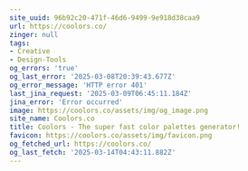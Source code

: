```yaml
---
site_uuid: 96b92c20-471f-46d6-9499-9e918d38caa9
url: https://coolors.co/
zinger: null
tags:
- Creative
- Design-Tools
og_errors: 'true'
og_last_error: '2025-03-08T20:39:43.677Z'
og_error_message: 'HTTP error 401'
last_jina_request: '2025-03-09T06:45:11.184Z'
jina_error: 'Error occurred'
image: https://coolors.co/assets/img/og_image.png
site_name: Coolors.co
title: Coolors - The super fast color palettes generator!
favicon: https://coolors.co/assets/img/favicon.png
og_fetched_url: https://coolors.co/
og_last_fetch: '2025-03-14T04:43:11.882Z'
---
```


